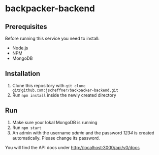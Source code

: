 # backpacker-backend

## Prerequisites

Before running this service you need to install:
- Node.js
- NPM
- MongoDB

## Installation

1. Clone this repository with `git clone git@github.com:jscheffner/backpacker-backend.git`
2. Run `npm install` inside the newly created directory

## Run

1. Make sure your lokal MongoDB is running
2. Run `npm start`
3. An admin with the username _admin_ and the password _1234_ is created automatically. Please change its password.

You will find the API docs under <http://localhost:3000/api/v0/docs>

